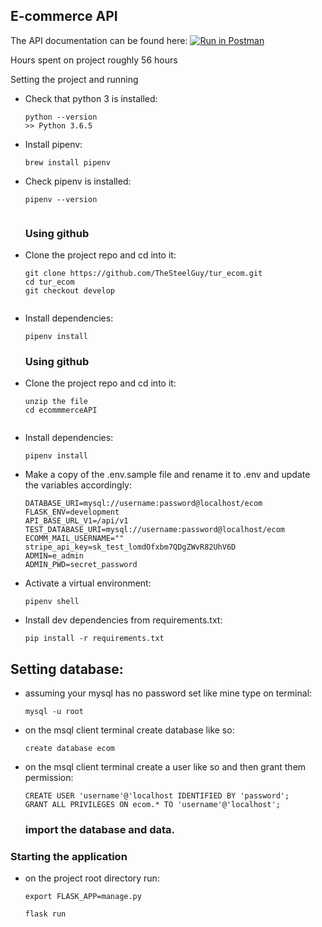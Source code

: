 ## E-commerce API 


The API documentation can be found here: [![Run in Postman](https://run.pstmn.io/button.svg)](https://www.getpostman.com/collections/77da43d136770767f52c)

Hours spent on project roughly 56 hours

Setting the project and running

-   Check that python 3 is installed:

    ```
    python --version
    >> Python 3.6.5
    ```

-   Install pipenv:

    ```
    brew install pipenv
    ```

-   Check pipenv is installed:
    ```
    pipenv --version
  
    ```
    
    ### Using github
-   Clone the project repo and cd into it:

    ```
    git clone https://github.com/TheSteelGuy/tur_ecom.git
    cd tur_ecom
    git checkout develop
  
    ```
    
-   Install dependencies:

    ```
    pipenv install
    ```
    
        
    ### Using github
-   Clone the project repo and cd into it:

    ```
    unzip the file
    cd ecommmerceAPI
  
    ```
    
-   Install dependencies:

    ```
    pipenv install
    ```

-   Make a copy of the .env.sample file  and rename it to .env and update the variables accordingly:

    ```
    DATABASE_URI=mysql://username:password@localhost/ecom
    FLASK_ENV=development
    API_BASE_URL_V1=/api/v1
    TEST_DATABASE_URI=mysql://username:password@localhost/ecom
    ECOMM_MAIL_USERNAME=""
    stripe_api_key=sk_test_lomdOfxbm7QDgZWvR82UhV6D
    ADMIN=e_admin
    ADMIN_PWD=secret_password
    ```

-   Activate a virtual environment:

    ```
    pipenv shell
    ```
    
-   Install dev dependencies from requirements.txt:

    ```
    pip install -r requirements.txt
    ```
 
 ## Setting database:
 
  - assuming your mysql has no password set like mine type on terminal:
    ```
    mysql -u root
    ```
    
 - on the msql client terminal create database like so:
    ```
    create database ecom
    ```
    
  - on the msql client terminal create a user like so and then grant them permission:
    ```
    CREATE USER 'username'@'localhost IDENTIFIED BY 'password';
    GRANT ALL PRIVILEGES ON ecom.* TO 'username'@'localhost';
    ```
    ### import the database and data.
    
   ### Starting the application
  - on the project root directory run:
    ```
    export FLASK_APP=manage.py
    
    flask run
    ```
    
